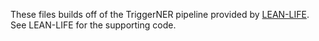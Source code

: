 These files builds off of the TriggerNER pipeline provided by [LEAN-LIFE](https://github.com/INK-USC/LEAN-LIFE/). See LEAN-LIFE for the supporting code.
